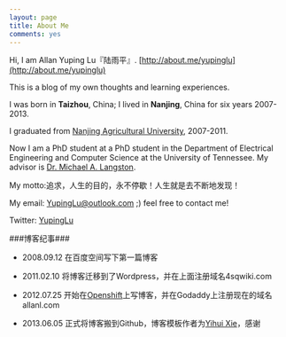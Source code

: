 ```yaml
---
layout: page
title: About Me
comments: yes
---
```


Hi, I am Allan Yuping Lu『陆雨平』. [http://about.me/yupinglu](http://about.me/yupinglu)

This is a blog of my own thoughts and learning experiences.

I was born in __Taizhou__, China; I lived in __Nanjing__, China for six years 2007-2013.

I graduated from [Nanjing Agricultural University](http://english.njau.edu.cn/), 2007-2011.

Now I am a PhD student at a PhD student in the Department of Electrical Engineering and 
Computer Science at the University of Tennessee. My advisor is [Dr. Michael A. Langston](http://web.eecs.utk.edu/~langston/).

My motto:追求，人生的目的，永不停歇！人生就是去不断地发现！

My email: YupingLu@outlook.com ;)  feel free to contact me!

Twitter: [YupingLu](https://twitter.com/YupingLu)

###博客纪事###
*	2008.09.12 在百度空间写下第一篇博客

*	2011.02.10 将博客迁移到了Wordpress，并在上面注册域名4sqwiki.com

*	2012.07.25 开始在[Openshift](https://openshift.redhat.com/)上写博客，并在Godaddy上注册现在的域名allanl.com

*	2013.06.05 正式将博客搬到Github，博客模板作者为[Yihui Xie](http://yihui.name/)，感谢